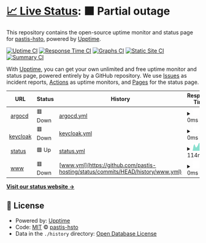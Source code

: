 # [📈 Live Status](https://status.pastis-hosting.net): <!--live status--> **🟧 Partial outage**

This repository contains the open-source uptime monitor and status page for [pastis-hsto](https://status.pastis-hosting.net), powered by [Upptime](https://github.com/upptime/upptime).

[![Uptime CI](https://github.com/pastis-hsto/status/workflows/Uptime%20CI/badge.svg)](https://github.com/pastis-hsto/status/actions?query=workflow%3A%22Uptime+CI%22)
[![Response Time CI](https://github.com/pastis-hsto/status/workflows/Response%20Time%20CI/badge.svg)](https://github.com/pastis-hsto/status/actions?query=workflow%3A%22Response+Time+CI%22)
[![Graphs CI](https://github.com/pastis-hsto/status/workflows/Graphs%20CI/badge.svg)](https://github.com/pastis-hsto/status/actions?query=workflow%3A%22Graphs+CI%22)
[![Static Site CI](https://github.com/pastis-hsto/status/workflows/Static%20Site%20CI/badge.svg)](https://github.com/pastis-hsto/status/actions?query=workflow%3A%22Static+Site+CI%22)
[![Summary CI](https://github.com/pastis-hsto/status/workflows/Summary%20CI/badge.svg)](https://github.com/pastis-hsto/status/actions?query=workflow%3A%22Summary+CI%22)

With [Upptime](https://upptime.js.org), you can get your own unlimited and free uptime monitor and status page, powered entirely by a GitHub repository. We use [Issues](https://github.com/pastis-hsto/status/issues) as incident reports, [Actions](https://github.com/pastis-hsto/status/actions) as uptime monitors, and [Pages](https://status.pastis-hosting.net) for the status page.

<!--start: status pages-->
<!-- This summary is generated by Upptime (https://github.com/upptime/upptime) -->
<!-- Do not edit this manually, your changes will be overwritten -->
<!-- prettier-ignore -->
| URL | Status | History | Response Time | Uptime |
| --- | ------ | ------- | ------------- | ------ |
| <img alt="" src="https://icons.duckduckgo.com/ip3/argocd.pastis-hosting.net.ico" height="13"> [argocd](https://argocd.pastis-hosting.net) | 🟥 Down | [argocd.yml](https://github.com/pastis-hosting/status/commits/HEAD/history/argocd.yml) | <details><summary><img alt="Response time graph" src="./graphs/argocd/response-time-week.png" height="20"> 0ms</summary><br><a href="https://status.pastis-hosting.net/history/argocd"><img alt="Response time 443" src="https://img.shields.io/endpoint?url=https%3A%2F%2Fraw.githubusercontent.com%2Fpastis-hosting%2Fstatus%2FHEAD%2Fapi%2Fargocd%2Fresponse-time.json"></a><br><a href="https://status.pastis-hosting.net/history/argocd"><img alt="24-hour response time 0" src="https://img.shields.io/endpoint?url=https%3A%2F%2Fraw.githubusercontent.com%2Fpastis-hosting%2Fstatus%2FHEAD%2Fapi%2Fargocd%2Fresponse-time-day.json"></a><br><a href="https://status.pastis-hosting.net/history/argocd"><img alt="7-day response time 0" src="https://img.shields.io/endpoint?url=https%3A%2F%2Fraw.githubusercontent.com%2Fpastis-hosting%2Fstatus%2FHEAD%2Fapi%2Fargocd%2Fresponse-time-week.json"></a><br><a href="https://status.pastis-hosting.net/history/argocd"><img alt="30-day response time 0" src="https://img.shields.io/endpoint?url=https%3A%2F%2Fraw.githubusercontent.com%2Fpastis-hosting%2Fstatus%2FHEAD%2Fapi%2Fargocd%2Fresponse-time-month.json"></a><br><a href="https://status.pastis-hosting.net/history/argocd"><img alt="1-year response time 443" src="https://img.shields.io/endpoint?url=https%3A%2F%2Fraw.githubusercontent.com%2Fpastis-hosting%2Fstatus%2FHEAD%2Fapi%2Fargocd%2Fresponse-time-year.json"></a></details> | <details><summary><a href="https://status.pastis-hosting.net/history/argocd">100.00%</a></summary><a href="https://status.pastis-hosting.net/history/argocd"><img alt="All-time uptime 21.30%" src="https://img.shields.io/endpoint?url=https%3A%2F%2Fraw.githubusercontent.com%2Fpastis-hosting%2Fstatus%2FHEAD%2Fapi%2Fargocd%2Fuptime.json"></a><br><a href="https://status.pastis-hosting.net/history/argocd"><img alt="24-hour uptime 100.00%" src="https://img.shields.io/endpoint?url=https%3A%2F%2Fraw.githubusercontent.com%2Fpastis-hosting%2Fstatus%2FHEAD%2Fapi%2Fargocd%2Fuptime-day.json"></a><br><a href="https://status.pastis-hosting.net/history/argocd"><img alt="7-day uptime 100.00%" src="https://img.shields.io/endpoint?url=https%3A%2F%2Fraw.githubusercontent.com%2Fpastis-hosting%2Fstatus%2FHEAD%2Fapi%2Fargocd%2Fuptime-week.json"></a><br><a href="https://status.pastis-hosting.net/history/argocd"><img alt="30-day uptime 100.00%" src="https://img.shields.io/endpoint?url=https%3A%2F%2Fraw.githubusercontent.com%2Fpastis-hosting%2Fstatus%2FHEAD%2Fapi%2Fargocd%2Fuptime-month.json"></a><br><a href="https://status.pastis-hosting.net/history/argocd"><img alt="1-year uptime 21.30%" src="https://img.shields.io/endpoint?url=https%3A%2F%2Fraw.githubusercontent.com%2Fpastis-hosting%2Fstatus%2FHEAD%2Fapi%2Fargocd%2Fuptime-year.json"></a></details>
| <img alt="" src="https://icons.duckduckgo.com/ip3/keycloak.pastis-hosting.net.ico" height="13"> [keycloak](https://keycloak.pastis-hosting.net) | 🟥 Down | [keycloak.yml](https://github.com/pastis-hosting/status/commits/HEAD/history/keycloak.yml) | <details><summary><img alt="Response time graph" src="./graphs/keycloak/response-time-week.png" height="20"> 0ms</summary><br><a href="https://status.pastis-hosting.net/history/keycloak"><img alt="Response time 472" src="https://img.shields.io/endpoint?url=https%3A%2F%2Fraw.githubusercontent.com%2Fpastis-hosting%2Fstatus%2FHEAD%2Fapi%2Fkeycloak%2Fresponse-time.json"></a><br><a href="https://status.pastis-hosting.net/history/keycloak"><img alt="24-hour response time 0" src="https://img.shields.io/endpoint?url=https%3A%2F%2Fraw.githubusercontent.com%2Fpastis-hosting%2Fstatus%2FHEAD%2Fapi%2Fkeycloak%2Fresponse-time-day.json"></a><br><a href="https://status.pastis-hosting.net/history/keycloak"><img alt="7-day response time 0" src="https://img.shields.io/endpoint?url=https%3A%2F%2Fraw.githubusercontent.com%2Fpastis-hosting%2Fstatus%2FHEAD%2Fapi%2Fkeycloak%2Fresponse-time-week.json"></a><br><a href="https://status.pastis-hosting.net/history/keycloak"><img alt="30-day response time 0" src="https://img.shields.io/endpoint?url=https%3A%2F%2Fraw.githubusercontent.com%2Fpastis-hosting%2Fstatus%2FHEAD%2Fapi%2Fkeycloak%2Fresponse-time-month.json"></a><br><a href="https://status.pastis-hosting.net/history/keycloak"><img alt="1-year response time 472" src="https://img.shields.io/endpoint?url=https%3A%2F%2Fraw.githubusercontent.com%2Fpastis-hosting%2Fstatus%2FHEAD%2Fapi%2Fkeycloak%2Fresponse-time-year.json"></a></details> | <details><summary><a href="https://status.pastis-hosting.net/history/keycloak">100.00%</a></summary><a href="https://status.pastis-hosting.net/history/keycloak"><img alt="All-time uptime 23.76%" src="https://img.shields.io/endpoint?url=https%3A%2F%2Fraw.githubusercontent.com%2Fpastis-hosting%2Fstatus%2FHEAD%2Fapi%2Fkeycloak%2Fuptime.json"></a><br><a href="https://status.pastis-hosting.net/history/keycloak"><img alt="24-hour uptime 100.00%" src="https://img.shields.io/endpoint?url=https%3A%2F%2Fraw.githubusercontent.com%2Fpastis-hosting%2Fstatus%2FHEAD%2Fapi%2Fkeycloak%2Fuptime-day.json"></a><br><a href="https://status.pastis-hosting.net/history/keycloak"><img alt="7-day uptime 100.00%" src="https://img.shields.io/endpoint?url=https%3A%2F%2Fraw.githubusercontent.com%2Fpastis-hosting%2Fstatus%2FHEAD%2Fapi%2Fkeycloak%2Fuptime-week.json"></a><br><a href="https://status.pastis-hosting.net/history/keycloak"><img alt="30-day uptime 100.00%" src="https://img.shields.io/endpoint?url=https%3A%2F%2Fraw.githubusercontent.com%2Fpastis-hosting%2Fstatus%2FHEAD%2Fapi%2Fkeycloak%2Fuptime-month.json"></a><br><a href="https://status.pastis-hosting.net/history/keycloak"><img alt="1-year uptime 23.76%" src="https://img.shields.io/endpoint?url=https%3A%2F%2Fraw.githubusercontent.com%2Fpastis-hosting%2Fstatus%2FHEAD%2Fapi%2Fkeycloak%2Fuptime-year.json"></a></details>
| <img alt="" src="https://icons.duckduckgo.com/ip3/status.pastis-hosting.net.ico" height="13"> [status](https://status.pastis-hosting.net) | 🟩 Up | [status.yml](https://github.com/pastis-hosting/status/commits/HEAD/history/status.yml) | <details><summary><img alt="Response time graph" src="./graphs/status/response-time-week.png" height="20"> 114ms</summary><br><a href="https://status.pastis-hosting.net/history/status"><img alt="Response time 136" src="https://img.shields.io/endpoint?url=https%3A%2F%2Fraw.githubusercontent.com%2Fpastis-hosting%2Fstatus%2FHEAD%2Fapi%2Fstatus%2Fresponse-time.json"></a><br><a href="https://status.pastis-hosting.net/history/status"><img alt="24-hour response time 79" src="https://img.shields.io/endpoint?url=https%3A%2F%2Fraw.githubusercontent.com%2Fpastis-hosting%2Fstatus%2FHEAD%2Fapi%2Fstatus%2Fresponse-time-day.json"></a><br><a href="https://status.pastis-hosting.net/history/status"><img alt="7-day response time 114" src="https://img.shields.io/endpoint?url=https%3A%2F%2Fraw.githubusercontent.com%2Fpastis-hosting%2Fstatus%2FHEAD%2Fapi%2Fstatus%2Fresponse-time-week.json"></a><br><a href="https://status.pastis-hosting.net/history/status"><img alt="30-day response time 138" src="https://img.shields.io/endpoint?url=https%3A%2F%2Fraw.githubusercontent.com%2Fpastis-hosting%2Fstatus%2FHEAD%2Fapi%2Fstatus%2Fresponse-time-month.json"></a><br><a href="https://status.pastis-hosting.net/history/status"><img alt="1-year response time 136" src="https://img.shields.io/endpoint?url=https%3A%2F%2Fraw.githubusercontent.com%2Fpastis-hosting%2Fstatus%2FHEAD%2Fapi%2Fstatus%2Fresponse-time-year.json"></a></details> | <details><summary><a href="https://status.pastis-hosting.net/history/status">100.00%</a></summary><a href="https://status.pastis-hosting.net/history/status"><img alt="All-time uptime 0.00%" src="https://img.shields.io/endpoint?url=https%3A%2F%2Fraw.githubusercontent.com%2Fpastis-hosting%2Fstatus%2FHEAD%2Fapi%2Fstatus%2Fuptime.json"></a><br><a href="https://status.pastis-hosting.net/history/status"><img alt="24-hour uptime 100.00%" src="https://img.shields.io/endpoint?url=https%3A%2F%2Fraw.githubusercontent.com%2Fpastis-hosting%2Fstatus%2FHEAD%2Fapi%2Fstatus%2Fuptime-day.json"></a><br><a href="https://status.pastis-hosting.net/history/status"><img alt="7-day uptime 100.00%" src="https://img.shields.io/endpoint?url=https%3A%2F%2Fraw.githubusercontent.com%2Fpastis-hosting%2Fstatus%2FHEAD%2Fapi%2Fstatus%2Fuptime-week.json"></a><br><a href="https://status.pastis-hosting.net/history/status"><img alt="30-day uptime 100.00%" src="https://img.shields.io/endpoint?url=https%3A%2F%2Fraw.githubusercontent.com%2Fpastis-hosting%2Fstatus%2FHEAD%2Fapi%2Fstatus%2Fuptime-month.json"></a><br><a href="https://status.pastis-hosting.net/history/status"><img alt="1-year uptime 0.00%" src="https://img.shields.io/endpoint?url=https%3A%2F%2Fraw.githubusercontent.com%2Fpastis-hosting%2Fstatus%2FHEAD%2Fapi%2Fstatus%2Fuptime-year.json"></a></details>
| <img alt="" src="https://icons.duckduckgo.com/ip3/www.pastis-hosting.net.ico" height="13"> [www](https://www.pastis-hosting.net) | 🟥 Down | [www.yml](https://github.com/pastis-hosting/status/commits/HEAD/history/www.yml) | <details><summary><img alt="Response time graph" src="./graphs/www/response-time-week.png" height="20"> 0ms</summary><br><a href="https://status.pastis-hosting.net/history/www"><img alt="Response time 466" src="https://img.shields.io/endpoint?url=https%3A%2F%2Fraw.githubusercontent.com%2Fpastis-hosting%2Fstatus%2FHEAD%2Fapi%2Fwww%2Fresponse-time.json"></a><br><a href="https://status.pastis-hosting.net/history/www"><img alt="24-hour response time 0" src="https://img.shields.io/endpoint?url=https%3A%2F%2Fraw.githubusercontent.com%2Fpastis-hosting%2Fstatus%2FHEAD%2Fapi%2Fwww%2Fresponse-time-day.json"></a><br><a href="https://status.pastis-hosting.net/history/www"><img alt="7-day response time 0" src="https://img.shields.io/endpoint?url=https%3A%2F%2Fraw.githubusercontent.com%2Fpastis-hosting%2Fstatus%2FHEAD%2Fapi%2Fwww%2Fresponse-time-week.json"></a><br><a href="https://status.pastis-hosting.net/history/www"><img alt="30-day response time 0" src="https://img.shields.io/endpoint?url=https%3A%2F%2Fraw.githubusercontent.com%2Fpastis-hosting%2Fstatus%2FHEAD%2Fapi%2Fwww%2Fresponse-time-month.json"></a><br><a href="https://status.pastis-hosting.net/history/www"><img alt="1-year response time 466" src="https://img.shields.io/endpoint?url=https%3A%2F%2Fraw.githubusercontent.com%2Fpastis-hosting%2Fstatus%2FHEAD%2Fapi%2Fwww%2Fresponse-time-year.json"></a></details> | <details><summary><a href="https://status.pastis-hosting.net/history/www">100.00%</a></summary><a href="https://status.pastis-hosting.net/history/www"><img alt="All-time uptime 34.20%" src="https://img.shields.io/endpoint?url=https%3A%2F%2Fraw.githubusercontent.com%2Fpastis-hosting%2Fstatus%2FHEAD%2Fapi%2Fwww%2Fuptime.json"></a><br><a href="https://status.pastis-hosting.net/history/www"><img alt="24-hour uptime 100.00%" src="https://img.shields.io/endpoint?url=https%3A%2F%2Fraw.githubusercontent.com%2Fpastis-hosting%2Fstatus%2FHEAD%2Fapi%2Fwww%2Fuptime-day.json"></a><br><a href="https://status.pastis-hosting.net/history/www"><img alt="7-day uptime 100.00%" src="https://img.shields.io/endpoint?url=https%3A%2F%2Fraw.githubusercontent.com%2Fpastis-hosting%2Fstatus%2FHEAD%2Fapi%2Fwww%2Fuptime-week.json"></a><br><a href="https://status.pastis-hosting.net/history/www"><img alt="30-day uptime 100.00%" src="https://img.shields.io/endpoint?url=https%3A%2F%2Fraw.githubusercontent.com%2Fpastis-hosting%2Fstatus%2FHEAD%2Fapi%2Fwww%2Fuptime-month.json"></a><br><a href="https://status.pastis-hosting.net/history/www"><img alt="1-year uptime 34.20%" src="https://img.shields.io/endpoint?url=https%3A%2F%2Fraw.githubusercontent.com%2Fpastis-hosting%2Fstatus%2FHEAD%2Fapi%2Fwww%2Fuptime-year.json"></a></details>

<!--end: status pages-->

[**Visit our status website →**](https://status.pastis-hosting.net)

## 📄 License

- Powered by: [Upptime](https://github.com/upptime/upptime)
- Code: [MIT](./LICENSE) © [pastis-hsto](https://status.pastis-hosting.net)
- Data in the `./history` directory: [Open Database License](https://opendatacommons.org/licenses/odbl/1-0/)
